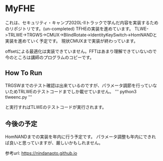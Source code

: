 # MyFHE
これは、セキュリティ・キャンプ2020L-Ⅱトラックで学んだ内容を実装するためのリポジトリです。(un-completed)
TFHEの実装を進めています。
TLWE->TRLWE->TRGWS->CMUX->BlindRotate->IdentityKeySwitch->HomNANDと実装を進めていく予定です。
現状CMUXまで実装が終わっています。

offsetによる最適化は実装できていません。FFTはあまり理解できていないので今のところは講師のプログラムのコピーです。

## How To Run

TRGSWまでのテスト確認は出来ているのですが、パラメータ調節を行っていないためTRLWEのテストコードまでしか載せていません。
'''
python3 tlweenc.py
'''

と実行すればTLWEのテストコードが実行されます。

## 今後の予定
HomNANDまでの実装を年内に行う予定です。
パラメータ調整も年内にできれば良いと思っていますが、厳しいかもしれません。

参考url:
https://nindanaoto.github.io
